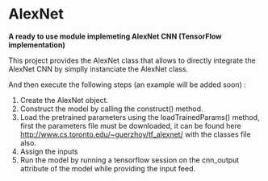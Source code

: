# AlexNet
**A ready to use module implemeting AlexNet CNN (TensorFlow implementation)**

This project provides the AlexNet class that allows to directly integrate the AlexNet CNN by simplly instanciate the AlexNet class.

And then execute the following steps (an example will be added soon) :
1) Create the AlexNet object.
2) Construct the model by calling the construct() method.
3) Load the pretrained parameters using the loadTrainedParams() method, first the parameters file must be downloaded,
   it can be found here http://www.cs.toronto.edu/~guerzhoy/tf_alexnet/ with the classes file also.
4) Assign the inputs
5) Run the model by running a tensorflow session on the cnn_output attribute of the model while providing the input feed.
